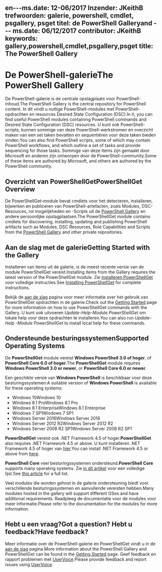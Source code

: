  <span data-ttu-id="9a85e-101">en---ms.date: 12-06/2017 Inzender: JKeithB trefwoorden: galerie, powershell, cmdlet, psgallery, psget titel: de PowerShell Gallery</span><span class="sxs-lookup"><span data-stu-id="9a85e-101">and --- ms.date:  06/12/2017 contributor:  JKeithB keywords:  gallery,powershell,cmdlet,psgallery,psget title:  The PowerShell Gallery</span></span>
---
# <a name="the-powershell-gallery"></a><span data-ttu-id="9a85e-102">De PowerShell-galerie</span><span class="sxs-lookup"><span data-stu-id="9a85e-102">The PowerShell Gallery</span></span>

<span data-ttu-id="9a85e-103">De PowerShell-galerie is de centrale opslagplaats voor PowerShell-inhoud.</span><span class="sxs-lookup"><span data-stu-id="9a85e-103">The PowerShell Gallery is the central repository for PowerShell content.</span></span> <span data-ttu-id="9a85e-104">In dit vindt u nuttige PowerShell-modules met PowerShell-opdrachten en resources Desired State Configuration (DSC).</span><span class="sxs-lookup"><span data-stu-id="9a85e-104">In it, you can find useful PowerShell modules containing PowerShell commands and Desired State Configuration (DSC) resources.</span></span>
<span data-ttu-id="9a85e-105">U kunt ook PowerShell-scripts, kunnen sommige van deze PowerShell-werkstromen en overzicht maken van een set taken bevatten en sequentiëren voor deze taken bieden vinden.</span><span class="sxs-lookup"><span data-stu-id="9a85e-105">You can also find PowerShell scripts, some of which may contain PowerShell workflows, and which outline a set of tasks and provide sequencing for those tasks.</span></span> <span data-ttu-id="9a85e-106">Sommige van deze items zijn gemaakt door Microsoft en anderen zijn ontworpen door de PowerShell-community.</span><span class="sxs-lookup"><span data-stu-id="9a85e-106">Some of these items are authored by Microsoft, and others are authored by the PowerShell community.</span></span>

## <a name="powershellget-overview"></a><span data-ttu-id="9a85e-107">Overzicht van PowerShellGet</span><span class="sxs-lookup"><span data-stu-id="9a85e-107">PowerShellGet Overview</span></span>

<span data-ttu-id="9a85e-108">De PowerShellGet-module bevat cmdlets voor het detecteren, installeren, bijwerken en publiceren van PowerShell-artefacten, zoals Modules, DSC-Resources, rol mogelijkheden en -Scripts uit de [PowerShell Gallery](https://www.PowerShellGallery.com) en andere persoonlijke opslagplaatsen.</span><span class="sxs-lookup"><span data-stu-id="9a85e-108">The PowerShellGet module contains cmdlets for discovering, installing, updating and publishing PowerShell artifacts such as Modules, DSC Resources, Role Capabilities and Scripts from the [PowerShell Gallery](https://www.PowerShellGallery.com) and other private repositories.</span></span>

## <a name="getting-started-with-the-gallery"></a><span data-ttu-id="9a85e-109">Aan de slag met de galerie</span><span class="sxs-lookup"><span data-stu-id="9a85e-109">Getting Started with the Gallery</span></span>

<span data-ttu-id="9a85e-110">Installeren van items uit de galerie, is de meest recente versie van de module PowerShellGet vereist.</span><span class="sxs-lookup"><span data-stu-id="9a85e-110">Installing items from the Gallery requires the latest version of the PowerShellGet module.</span></span>
<span data-ttu-id="9a85e-111">Zie [installeren PowerShellGet](installing-psget.md) voor volledige instructies.</span><span class="sxs-lookup"><span data-stu-id="9a85e-111">See [Installing PowerShellGet](installing-psget.md) for complete instructions.</span></span>

<span data-ttu-id="9a85e-112">Bekijk de [aan de slag](getting-started.md) pagina voor meer informatie over het gebruik van PowerShellGet opdrachten in de galerie.</span><span class="sxs-lookup"><span data-stu-id="9a85e-112">Check out the [Getting Started](getting-started.md) page for more information on how to use PowerShellGet commands with the Gallery.</span></span> <span data-ttu-id="9a85e-113">U kunt ook uitvoeren *Update-Help-Module PowerShellGet* om lokale help voor deze opdrachten te installeren.</span><span class="sxs-lookup"><span data-stu-id="9a85e-113">You can also run *Update-Help -Module PowerShellGet* to install local help for these commands.</span></span>

## <a name="supported-operating-systems"></a><span data-ttu-id="9a85e-114">Ondersteunde besturingssystemen</span><span class="sxs-lookup"><span data-stu-id="9a85e-114">Supported Operating Systems</span></span>

<span data-ttu-id="9a85e-115">De **PowerShellGet** module vereist **Windows PowerShell 3.0 of hoger**, of **PowerShell Core 6.0 of hoger**.</span><span class="sxs-lookup"><span data-stu-id="9a85e-115">The **PowerShellGet** module requires **Windows PowerShell 3.0 or newer**, or **PowerShell Core 6.0 or newer**.</span></span>

<span data-ttu-id="9a85e-116">Een geschikte versie van **Windows PowerShell** is beschikbaar voor deze besturingssystemen:</span><span class="sxs-lookup"><span data-stu-id="9a85e-116">A suitable version of **Windows PowerShell** is available for these operating systems:</span></span>

- <span data-ttu-id="9a85e-117">Windows 10</span><span class="sxs-lookup"><span data-stu-id="9a85e-117">Windows 10</span></span>
- <span data-ttu-id="9a85e-118">Windows 8.1 Pro</span><span class="sxs-lookup"><span data-stu-id="9a85e-118">Windows 8.1 Pro</span></span>
- <span data-ttu-id="9a85e-119">Windows 8.1 Enterprise</span><span class="sxs-lookup"><span data-stu-id="9a85e-119">Windows 8.1 Enterprise</span></span>
- <span data-ttu-id="9a85e-120">Windows 7 SP1</span><span class="sxs-lookup"><span data-stu-id="9a85e-120">Windows 7 SP1</span></span>
- <span data-ttu-id="9a85e-121">Windows Server 2016</span><span class="sxs-lookup"><span data-stu-id="9a85e-121">Windows Server 2016</span></span>
- <span data-ttu-id="9a85e-122">Windows Server 2012 R2</span><span class="sxs-lookup"><span data-stu-id="9a85e-122">Windows Server 2012 R2</span></span>
- <span data-ttu-id="9a85e-123">Windows Server 2008 R2 SP1</span><span class="sxs-lookup"><span data-stu-id="9a85e-123">Windows Server 2008 R2 SP1</span></span>

<span data-ttu-id="9a85e-124">**PowerShellGet** vereist ook .NET Framework 4.5 of hoger.</span><span class="sxs-lookup"><span data-stu-id="9a85e-124">**PowerShellGet** also requires .NET Framework 4.5 or above.</span></span> <span data-ttu-id="9a85e-125">U kunt installeren .NET Framework 4.5 of hoger van [hier](https://msdn.microsoft.com/library/5a4x27ek.aspx).</span><span class="sxs-lookup"><span data-stu-id="9a85e-125">You can install .NET Framework 4.5 or above from [here](https://msdn.microsoft.com/library/5a4x27ek.aspx).</span></span>

<span data-ttu-id="9a85e-126">**PowerShell Core** veel besturingssystemen ondersteund.</span><span class="sxs-lookup"><span data-stu-id="9a85e-126">**PowerShell Core** supports many operating systems.</span></span> <span data-ttu-id="9a85e-127">Zie [in dit artikel](https://blogs.msdn.microsoft.com/powershell/2018/01/10/powershell-core-6-0-generally-available-ga-and-supported/) voor een volledige lijst.</span><span class="sxs-lookup"><span data-stu-id="9a85e-127">See [this article](https://blogs.msdn.microsoft.com/powershell/2018/01/10/powershell-core-6-0-generally-available-ga-and-supported/) for a full list.</span></span>

<span data-ttu-id="9a85e-128">Veel modules die worden gehost in de galerie ondersteuning biedt voor verschillende besturingssystemen en aanvullende vereisten hebben.</span><span class="sxs-lookup"><span data-stu-id="9a85e-128">Many modules hosted in the gallery will support different OSes and have additional requirements.</span></span> <span data-ttu-id="9a85e-129">Raadpleeg de documentatie voor de modules voor meer informatie.</span><span class="sxs-lookup"><span data-stu-id="9a85e-129">Please refer to the documentation for the modules for more information.</span></span>

## <a name="got-a-question-have-feedback"></a><span data-ttu-id="9a85e-130">Hebt u een vraag?</span><span class="sxs-lookup"><span data-stu-id="9a85e-130">Got a question?</span></span> <span data-ttu-id="9a85e-131">Hebt u feedback?</span><span class="sxs-lookup"><span data-stu-id="9a85e-131">Have feedback?</span></span>

<span data-ttu-id="9a85e-132">Meer informatie over de PowerShell-galerie en PowerShellGet vindt u in de [aan de slag](getting-started.md) pagina.</span><span class="sxs-lookup"><span data-stu-id="9a85e-132">More information about the PowerShell Gallery and PowerShellGet can be found in the [Getting Started](getting-started.md) page.</span></span> <span data-ttu-id="9a85e-133">Geef feedback en rapport problemen met [UserVoice](http://windowsserver.uservoice.com/forums/301869-powershell).</span><span class="sxs-lookup"><span data-stu-id="9a85e-133">Please provide feedback and report issues using [UserVoice](http://windowsserver.uservoice.com/forums/301869-powershell).</span></span>
